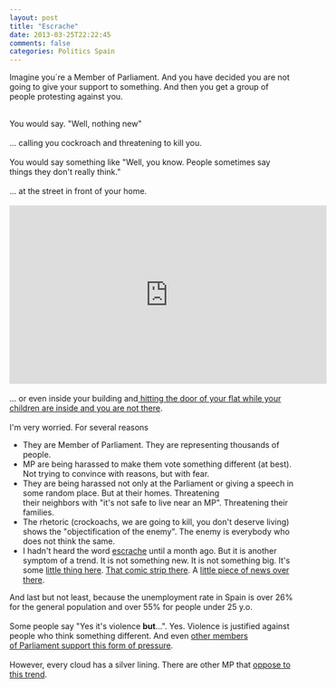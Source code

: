```yaml
---
layout: post
title: "Escrache"
date: 2013-03-25T22:22:45
comments: false
categories: Politics Spain
---
```


Imagine you´re a Member of&nbsp;Parliament. And you have decided you are not going to give your support to something. And then you get a group of people protesting against you.<br /><div><br />You would say. "Well, nothing new"
<br /><br />
... calling you&nbsp;cockroach&nbsp;and threatening to kill you.&nbsp;</div><div><br /></div><div>You would say something like "Well, you know. People sometimes say things they don't really think."</div><div><br /></div><div>... at the street in front of your home.&nbsp;</div><div><br /></div><iframe allowfullscreen="" frameborder="0" height="315" src="http://www.youtube.com/embed/tZH11RhdrrI" width="560"></iframe> <br /><div><br /></div><div>... or even inside your building and<a href="http://www.levante-emv.com/comunitat-valenciana/2013/03/20/gonzalez-pons-inaceptable-aporreen-casa-hay-ninos/983345.html"> hitting the door of your flat while your children are inside and you are not there</a>.
<br /><br />
I'm very worried. For several reasons</div><div><ul><li>They are Member of&nbsp;Parliament. They are representing thousands of people.</li><li>MP are being&nbsp;harassed&nbsp;to make them vote something different (at best). Not&nbsp;trying&nbsp;to convince with reasons, but with fear.</li><li>They are being&nbsp;harassed&nbsp;not only at the&nbsp;Parliament&nbsp;or giving a speech in some random place. But at their homes. Threatening their&nbsp;neighbors&nbsp;with "it's not safe to live near an MP".&nbsp;Threatening&nbsp;their families.</li><li>The&nbsp;rhetoric&nbsp;(crockoachs, we are going to kill, you don't deserve living) shows the "objectification of the enemy". The enemy is everybody who does not think the same.</li><li>I hadn't heard the word&nbsp;<a href="http://es.wikipedia.org/wiki/Escrache">escrache</a>&nbsp;until a month ago. But it is another symptom of a trend.&nbsp;It is not something new. It is not something big. It's some <a href="http://www.madridiario.es/2012/Diciembre/madrid/225459/tienda-guillotina-madrid-unica-europa.html16">little thing here</a>. <a href="http://www.elmundo.es/blogs/elmundo/elblogdesantiagogonzalez/2012/12/18/afinen-la-punteria.html">That comic strip there</a>. A <a href="http://www.abc.es/sociedad/20130208/rc-grupo-anarquista-asume-bomba-201302081229.html">little piece of news over there</a>.&nbsp;</li></ul>And last but not least, because the unemployment rate in Spain&nbsp;is over 26% for the general population and over 55% for people under 25 y.o.
<br /><br />
Some people say "Yes it's violence&nbsp;<b>but</b>...". Yes. Violence is justified against people who think something different. And even&nbsp;<a href="https://www.facebook.com/alberto.garzon.espinosa/posts/435341839891927">other members of&nbsp;Parliament&nbsp;support this form of pressure</a>.
<br /><br />
However, every cloud has a silver lining. There are other MP that&nbsp;<a href="http://rosadiez.net/2013/03/25/no/">oppose to this trend</a>.
<br /><br />

<br /><br />

<br /><br />

<br /><br />

<br /><br />
<br /></div><div></div>
